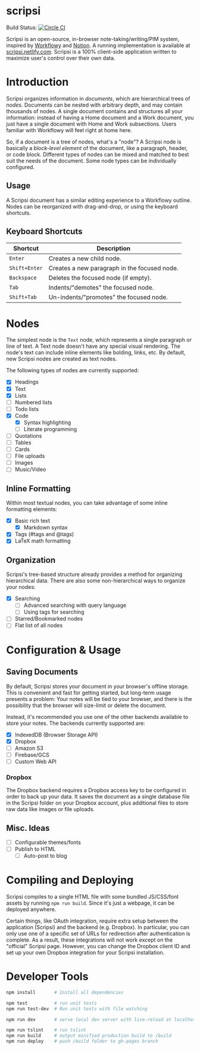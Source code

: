 # scripsi

Build Status: [![Circle CI](https://circleci.com/gh/luketurner/scripsi.svg?style=svg)](https://circleci.com/gh/luketurner/scripsi)

Scripsi is an open-source, in-browser note-taking/writing/PIM system, inspired by [Workflowy](https://workflowy.com/) and [Notion](https://www.notion.so/). A running implementation is available at [scripsi.netlify.com](https://scripsi.netlify.com/). Scripsi is a 100% client-side application written to maximize user's control over their own data.

# Introduction

Scripsi organizes information in *documents*, which are hierarchical trees of *nodes*. Documents can be nested with arbitrary depth, and may contain thousands of nodes. A single document contains and structures all your information: instead of having a Home document and a Work document, you just have a single document with Home and Work subsections. Users familiar with Workflowy will feel right at home here.

So, if a document is a tree of nodes, what's a "node"? A Scripsi node is basically a *block-level element* of the document, like a paragraph, header, or code block. Different types of nodes can be mixed and matched to best suit the needs of the document. Some node types can be individually configured.

## Usage

A Scripsi document has a similar editing experience to a Workflowy outline. Nodes can be reorganized with drag-and-drop, or using the keyboard shortcuts.

## Keyboard Shortcuts

| Shortcut | Description |
| --- | --- |
| `Enter` | Creates a new child node.
| `Shift+Enter` | Creates a new paragraph in the focused node.
| `Backspace` | Deletes the focused node (if empty).
| `Tab` | Indents/"demotes" the focused node.
| `Shift+Tab` | Un-indents/"promotes" the focused node.

# Nodes

The simplest node is the `Text` node, which represents a single paragraph or line of text. A Text node doesn't have any special visual rendering. The node's text can include inline elements like bolding, links, etc. By default, new Scripsi nodes are created as text nodes.

The following types of nodes are currently supported:

- [x] Headings
- [x] Text
- [x] Lists
- [ ] Numbered lists
- [ ] Todo lists
- [x] Code
  - [x] Syntax highlighting
  - [ ] Literate programming
- [ ] Quotations
- [ ] Tables
- [ ] Cards
- [ ] File uploads
- [ ] Images
- [ ] Music/Video

## Inline Formatting

Within most textual nodes, you can take advantage of some inline formatting elements:

- [x] Basic rich text
  - [x] Markdown syntax
- [x] Tags (#tags and @tags)
- [x] LaTeX math formatting

## Organization

Scripsi's tree-based structure already provides a method for organizing hierarchical data. There are also some non-hierarchical ways to organize your nodes:

- [x] Searching
  - [ ] Advanced searching with query language
  - [ ] Using tags for searching
- [ ] Starred/Bookmarked nodes
- [ ] Flat list of all nodes

# Configuration & Usage

## Saving Documents

By default, Scripsi stores your document in your browser's offline storage. This is convenient and fast for getting started, but long-term usage presents a problem: Your notes will be tied to your browser, and there is the possibility that the browser will size-limit or delete the document.

Instead, it's recommended you use one of the other backends available to store your notes. The backends currently supported are:

- [x] IndexedDB (Browser Storage API)
- [x] Dropbox
- [ ] Amazon S3
- [ ] Firebase/GCS
- [ ] Custom Web API

### Dropbox

The Dropbox backend requires a Dropbox access key to be configured in order to back up your data. It saves the document as a single database file in the Scripsi folder on your Dropbox account, plus additional files to store raw data like images or file uploads.


## Misc. Ideas

- [ ] Configurable themes/fonts
- [ ] Publish to HTML
  - [ ] Auto-post to blog

# Compiling and Deploying

Scripsi compiles to a single HTML file with some bundled JS/CSS/font assets by running `npm run build`. Since it's just a webpage, it can be deployed anywhere.

Certain things, like OAuth integration, require extra setup between the application (Scripsi) and the backend (e.g. Dropbox).
In particular, you can only use one of a specific set of URLs for redirection after authentication is complete. As a result,
these integrations will not work except on the "official" Scripsi page. However, you can change the Dropbox client ID and set
up your own Dropbox integration for your Scripsi installation.

# Developer Tools

``` bash
npm install       # Install all dependencies

npm test          # run unit tests
npm run test-dev  # Run unit tests with file watching

npm run dev       # serve local dev server with live-reload at localhost:8080

npm run tslint    # run tslint
npm run build     # output minified production build to /build
npm run deploy    # push /build folder to gh-pages branch

```